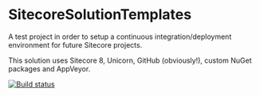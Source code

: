# SitecoreSolutionTemplates

A test project in order to setup a continuous integration/deployment environment for future Sitecore projects. 

This solution uses Sitecore 8, Unicorn, GitHub (obviously!), custom NuGet packages and AppVeyor.

[![Build status](https://ci.appveyor.com/api/projects/status/pirkgihtprbayfow?svg=true)](https://ci.appveyor.com/project/marcduiker/sitecoresolutiontemplates)
